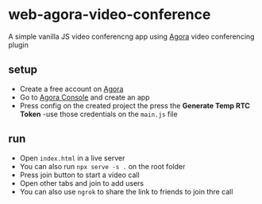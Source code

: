 # web-agora-video-conference

A simple vanilla JS video conferencng app using [Agora](https://agora.io/) video conferencing plugin

## setup

- Create a free account on [Agora](https://agora.io/) 
- Go to [Agora Console](https://console.agora.io/)  and create an app
- Press config on the created project the press the **Generate Temp RTC Token**
-use those credentials on the `main.js` file

## run

- Open `index.html` in a live server
- You can also run `npx serve -s .` on the root folder
- Press join button to start a video call
- Open other tabs and join to add users
- You can also use `ngrok` to share the link to friends to join thre call
